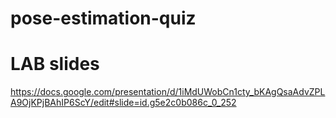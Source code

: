 # pose-estimation-quiz

# LAB slides
https://docs.google.com/presentation/d/1iMdUWobCn1cty_bKAgQsaAdvZPLA9OjKPjBAhIP6ScY/edit#slide=id.g5e2c0b086c_0_252
